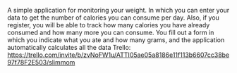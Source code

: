 A simple application for monitoring your weight. In which you can enter your data to get the number of calories you can consume per day. Also, if you register, you will be able to track how many calories you have already consumed and how many more you can consume. You fill out a form in which you indicate what you ate and how many grams, and the application automatically calculates all the data
Trello: https://trello.com/invite/b/zvNoFW1u/ATTI05ae05a8186e11f113b6607cc38be97f78F2E503/slimmom
